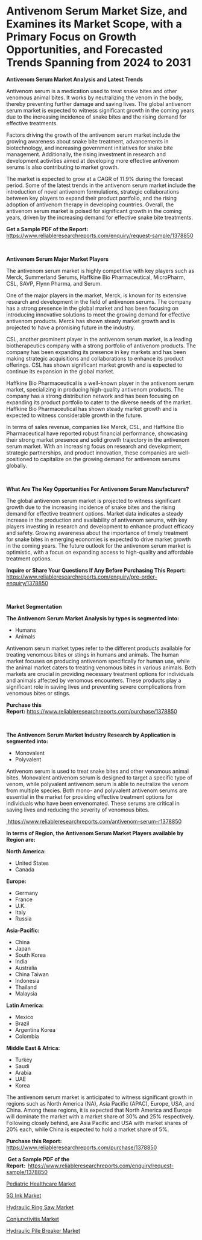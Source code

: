 <p><h1>Antivenom Serum Market Size, and Examines its Market Scope, with a Primary Focus on Growth Opportunities, and Forecasted Trends Spanning from 2024 to 2031</h1></p><p><strong>Antivenom Serum Market Analysis and Latest Trends</strong></p>
<p><p>Antivenom serum is a medication used to treat snake bites and other venomous animal bites. It works by neutralizing the venom in the body, thereby preventing further damage and saving lives. The global antivenom serum market is expected to witness significant growth in the coming years due to the increasing incidence of snake bites and the rising demand for effective treatments.</p><p>Factors driving the growth of the antivenom serum market include the growing awareness about snake bite treatment, advancements in biotechnology, and increasing government initiatives for snake bite management. Additionally, the rising investment in research and development activities aimed at developing more effective antivenom serums is also contributing to market growth.</p><p>The market is expected to grow at a CAGR of 11.9% during the forecast period. Some of the latest trends in the antivenom serum market include the introduction of novel antivenom formulations, strategic collaborations between key players to expand their product portfolio, and the rising adoption of antivenom therapy in developing countries. Overall, the antivenom serum market is poised for significant growth in the coming years, driven by the increasing demand for effective snake bite treatments.</p></p>
<p><strong>Get a Sample PDF of the Report:&nbsp;</strong> <a href="https://www.reliableresearchreports.com/enquiry/request-sample/1378850">https://www.reliableresearchreports.com/enquiry/request-sample/1378850</a></p>
<p>&nbsp;</p>
<p><strong>Antivenom Serum Major Market Players</strong></p>
<p><p>The antivenom serum market is highly competitive with key players such as Merck, Summerland Serums, Haffkine Bio Pharmaceutical, MicroPharm, CSL, SAVP, Flynn Pharma, and Serum. </p><p>One of the major players in the market, Merck, is known for its extensive research and development in the field of antivenom serums. The company has a strong presence in the global market and has been focusing on introducing innovative solutions to meet the growing demand for effective antivenom products. Merck has shown steady market growth and is projected to have a promising future in the industry.</p><p>CSL, another prominent player in the antivenom serum market, is a leading biotherapeutics company with a strong portfolio of antivenom products. The company has been expanding its presence in key markets and has been making strategic acquisitions and collaborations to enhance its product offerings. CSL has shown significant market growth and is expected to continue its expansion in the global market.</p><p>Haffkine Bio Pharmaceutical is a well-known player in the antivenom serum market, specializing in producing high-quality antivenom products. The company has a strong distribution network and has been focusing on expanding its product portfolio to cater to the diverse needs of the market. Haffkine Bio Pharmaceutical has shown steady market growth and is expected to witness considerable growth in the future.</p><p>In terms of sales revenue, companies like Merck, CSL, and Haffkine Bio Pharmaceutical have reported robust financial performance, showcasing their strong market presence and solid growth trajectory in the antivenom serum market. With an increasing focus on research and development, strategic partnerships, and product innovation, these companies are well-positioned to capitalize on the growing demand for antivenom serums globally.</p></p>
<p>&nbsp;</p>
<p><strong>What Are The Key Opportunities For Antivenom Serum Manufacturers?</strong></p>
<p><p>The global antivenom serum market is projected to witness significant growth due to the increasing incidence of snake bites and the rising demand for effective treatment options. Market data indicates a steady increase in the production and availability of antivenom serums, with key players investing in research and development to enhance product efficacy and safety. Growing awareness about the importance of timely treatment for snake bites in emerging economies is expected to drive market growth in the coming years. The future outlook for the antivenom serum market is optimistic, with a focus on expanding access to high-quality and affordable treatment options.</p></p>
<p><strong>Inquire or Share Your Questions If Any Before Purchasing This Report:</strong> <a href="https://www.reliableresearchreports.com/enquiry/pre-order-enquiry/1378850">https://www.reliableresearchreports.com/enquiry/pre-order-enquiry/1378850</a></p>
<p>&nbsp;</p>
<p><strong>Market Segmentation</strong></p>
<p><strong>The Antivenom Serum Market Analysis by types is segmented into:</strong></p>
<p><ul><li>Humans</li><li>Animals</li></ul></p>
<p><p>Antivenom serum market types refer to the different products available for treating venomous bites or stings in humans and animals. The human market focuses on producing antivenom specifically for human use, while the animal market caters to treating venomous bites in various animals. Both markets are crucial in providing necessary treatment options for individuals and animals affected by venomous encounters. These products play a significant role in saving lives and preventing severe complications from venomous bites or stings.</p></p>
<p><strong>Purchase this Report:&nbsp;</strong><a href="https://www.reliableresearchreports.com/purchase/1378850">https://www.reliableresearchreports.com/purchase/1378850</a></p>
<p>&nbsp;</p>
<p><strong>The Antivenom Serum Market Industry Research by Application is segmented into:</strong></p>
<p><ul><li>Monovalent</li><li>Polyvalent</li></ul></p>
<p><p>Antivenom serum is used to treat snake bites and other venomous animal bites. Monovalent antivenom serum is designed to target a specific type of venom, while polyvalent antivenom serum is able to neutralize the venom from multiple species. Both mono- and polyvalent antivenom serums are essential in the market for providing effective treatment options for individuals who have been envenomated. These serums are critical in saving lives and reducing the severity of venomous bites.</p></p>
<p><a href="https://www.reliableresearchreports.com/antivenom-serum-r1378850">&nbsp;https://www.reliableresearchreports.com/antivenom-serum-r1378850</a></p>
<p><strong>In terms of Region, the Antivenom Serum Market Players available by Region are:</strong></p>
<p>
    <p> <strong> North America: </strong>
        <ul>
            <li>United States</li>
            <li>Canada</li>
        </ul>
        </p> 
    <p> <strong> Europe: </strong>
        <ul>
            <li>Germany</li>
            <li>France</li>
            <li>U.K.</li>
            <li>Italy</li>
            <li>Russia</li>
        </ul>
        </p> 
    <p> <strong> Asia-Pacific: </strong>
        <ul>
            <li>China</li>
            <li>Japan</li>
            <li>South Korea</li>
            <li>India</li>
            <li>Australia</li>
            <li>China Taiwan</li>
            <li>Indonesia</li>
            <li>Thailand</li>
            <li>Malaysia</li>
        </ul>
        </p> 
    <p> <strong> Latin America: </strong>
        <ul>
            <li>Mexico</li>
            <li>Brazil</li>
            <li>Argentina Korea</li>
            <li>Colombia</li>
        </ul>
        </p> 
    <p> <strong> Middle East & Africa: </strong>
        <ul>
            <li>Turkey</li>
            <li>Saudi</li>
            <li>Arabia</li>
            <li>UAE</li>
            <li>Korea</li>
        </ul>
    </p>
    </p>
<p><p>The antivenom serum market is anticipated to witness significant growth in regions such as North America (NA), Asia Pacific (APAC), Europe, USA, and China. Among these regions, it is expected that North America and Europe will dominate the market with a market share of 30% and 25% respectively. Following closely behind, are Asia Pacific and USA with market shares of 20% each, while China is expected to hold a market share of 5%.</p></p>
<p><strong>Purchase this Report: </strong><a href="https://www.reliableresearchreports.com/purchase/1378850">https://www.reliableresearchreports.com/purchase/1378850</a></p>
<p>&nbsp;<strong>Get a Sample PDF of the Report:&nbsp;&nbsp;</strong><a href="https://www.reliableresearchreports.com/enquiry/request-sample/1378850">https://www.reliableresearchreports.com/enquiry/request-sample/1378850</a></p>
<p><strong></strong></p>
<p><p><a href="https://github.com/jaidynmorantestelletmjzya/Market-Research-Report-List-2/blob/main/pediatric-healthcare-market.md">Pediatric Healthcare Market</a></p><p><a href="https://issuu.com/reportprime-2/docs/5g-ink-market-size-2030.pptx">5G Ink Market</a></p><p><a href="https://www.linkedin.com/pulse/hydraulic-ring-saw-market-trends-analysis-forecasted-kzxsc">Hydraulic Ring Saw Market</a></p><p><a href="https://github.com/ruddyyedelwadw/Market-Research-Report-List-2/blob/main/conjunctivitis-market.md">Conjunctivitis Market</a></p><p><a href="https://www.linkedin.com/pulse/hydraulic-pile-breaker-market-insight-trends-growth-forecasted-8ep9c">Hydraulic Pile Breaker Market</a></p></p>